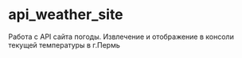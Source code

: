 # api_weather_site
Работа с API сайта погоды. Извлечение и отображение в консоли текущей температуры в г.Пермь
